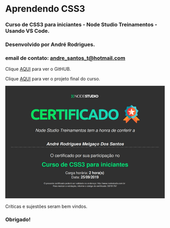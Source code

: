 # Aprendendo CSS3
### Curso de CSS3 para iniciantes -  Node Studio Treinamentos - Usando VS Code.

### Desenvolvido por André Rodrigues.
### email de contato: andre_santos_t@hotmail.com

Clique [AQUI](https://github.com/MunrraMT/Aprendendo_CSS3) para ver o GitHUB.

Clique [AQUI](https://munrramt.github.io/Aprendendo_CSS3/Projeto-Final/projetofinal.html) para ver o projeto final do curso.

![Certificado](./certificado-curso-css3.jpg "Certificado do Curso de CSS3 para Iniciantes")

Críticas e sujestões seram bem vindos.
### Obrigado!
